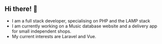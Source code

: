 ## Hi there! 👋

 - I am a full stack developer, specialising on PHP and the LAMP stack
 - I am currently working on a Music database website and a delivery app for small independent shops.
 - My current interests are Laravel and Vue.


<!--
**Sungket/sungket** is a ✨ _special_ ✨ repository because its `README.md` (this file) appears on your GitHub profile.

Here are some ideas to get you started:

- 🔭 I’m currently working on ...
- 🌱 I’m currently learning ...
- 👯 I’m looking to collaborate on ...
- 🤔 I’m looking for help with ...
- 💬 Ask me about ...
- 📫 How to reach me: ...
- 😄 Pronouns: ...
- ⚡ Fun fact: ...
-->

